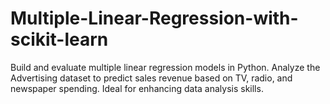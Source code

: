 # Multiple-Linear-Regression-with-scikit-learn
Build and evaluate multiple linear regression models in Python. Analyze the Advertising dataset to predict sales revenue based on TV, radio, and newspaper spending. Ideal for enhancing data analysis skills.
